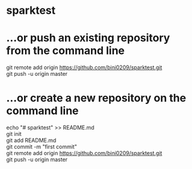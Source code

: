# sparktest

# …or push an existing repository from the command line

git remote add origin https://github.com/bini0209/sparktest.git <br />
git push -u origin master

# …or create a new repository on the command line

echo "# sparktest" >> README.md <br />
git init <br />
git add README.md <br />
git commit -m "first commit" <br />
git remote add origin https://github.com/bini0209/sparktest.git <br />
git push -u origin master
